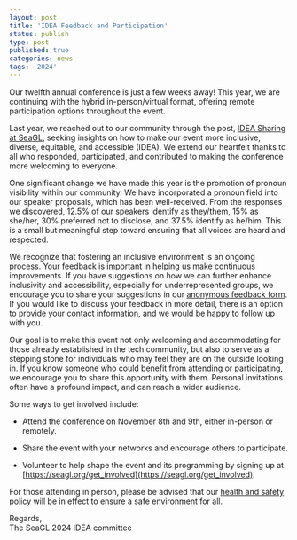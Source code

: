 ```yaml
---
layout: post
title: 'IDEA Feedback and Participation'
status: publish
type: post
published: true
categories: news
tags: '2024'
---
```


Our twelfth annual conference is just a few weeks away! This year, we are continuing with the hybrid in-person/virtual format, offering remote participation options throughout the event.

Last year, we reached out to our community through the post, [IDEA Sharing at SeaGL](https://seagl.org/news/2023/10/23/IDEA-Sharing-at-SeaGL), seeking insights on how to make our event more inclusive, diverse, equitable, and accessible (IDEA). We extend our heartfelt thanks to all who responded, participated, and contributed to making the conference more welcoming to everyone.

One significant change we have made this year is the promotion of pronoun visibility within our community. We have incorporated a pronoun field into our speaker proposals, which has been well-received. From the responses we discovered, 12.5% of our speakers identify as they/them, 15% as she/her, 30% preferred not to disclose, and 37.5% identify as he/him. This is a small but meaningful step toward ensuring that all voices are heard and respected.

We recognize that fostering an inclusive environment is an ongoing process. Your feedback is important in helping us make continuous improvements. If you have suggestions on how we can further enhance inclusivity and accessibility, especially for underrepresented groups, we encourage you to share your suggestions in our [anonymous feedback form](https://seagl.org/IDEA_suggestions). If you would like to discuss your feedback in more detail, there is an option to provide your contact information, and we would be happy to follow up with you.

Our goal is to make this event not only welcoming and accommodating for those already established in the tech community, but also to serve as a stepping stone for individuals who may feel they are on the outside looking in. If you know someone who could benefit from attending or participating, we encourage you to share this opportunity with them. Personal invitations often have a profound impact, and can reach a wider audience.

Some ways to get involved include:

- Attend the conference on November 8th and 9th, either in-person or remotely.

- Share the event with your networks and encourage others to participate.

- Volunteer to help shape the event and its programming by signing up at [https://seagl.org/get_involved](https://seagl.org/get_involved).

For those attending in person, please be advised that our [health and safety policy](https://seagl.org/health_and_safety_policy) will be in effect to ensure a safe environment for all.

Regards,  
The SeaGL 2024 IDEA committee
